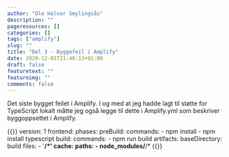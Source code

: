 ```yaml
---
author: "Ole Halvor Smylingsås"
description: ""
pageresources: []
categories: []
tags: ["amplify"]     
slug: ""
title: "Del 3 - Byggefeil i Amplify"
date: 2020-12-01T21:48:13+01:00
draft: false
featuretext: ""
featureimg: ""
comments: false
---
```


<!--more-->
Det siste bygget feilet i Amplify. I og med at jeg hadde lagt til støtte for TypeScript lokalt måtte jeg også legge til dette i Amplify.yml som beskriver byggoppsettet i Amplify.

{{<highlight yml>}}
version: 1
frontend:
  phases:
    preBuild:
      commands:
        - npm install
        - npm install typescript
    build:
      commands:
        - npm run build
  artifacts:
    baseDirectory: build
    files:
      - '**/*'
  cache:
    paths:
      - node_modules/**/*
{{</highlight>}}